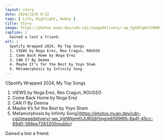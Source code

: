 ```yaml
---
layout: story
date: 2024/12/6 9:32
tags: [ Life, Highlight, Hobby ]
title: Story
image: https://photos.muan.dev/cdn-cgi/imagedelivery/-wp_VgtWlgmh1JURQ8t1mg/e65999fb-8a4f-45cc-89d0-386ee7283200/public
caption: |
  Gained a lost a friend.
alt: |
  Spotify Wrapped 2024, My Top Songs
  1. VIEWS by Noga Erez, Reo Cragun, ROUSSO
  2. Come Back Home by Noga Erez
  3. CAN I? By Deema
  4. Maybe It’s for the Best by Yoyo Sham
  5. Metamorphosis by Infinity Song
---
```



![Spotify Wrapped 2024, My Top Songs
1. VIEWS by Noga Erez, Reo Cragun, ROUSSO
2. Come Back Home by Noga Erez
3. CAN I? By Deema
4. Maybe It’s for the Best by Yoyo Sham
5. Metamorphosis by Infinity Song](https://photos.muan.dev/cdn-cgi/imagedelivery/-wp_VgtWlgmh1JURQ8t1mg/e65999fb-8a4f-45cc-89d0-386ee7283200/public)

Gained a lost a friend.
